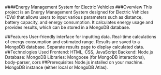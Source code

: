 ####Energy Management System for Electric Vehicles
###Overview
This project is an Energy Management System designed for Electric Vehicles (EVs) that allows users to input various parameters such as distance, battery capacity, and energy consumption. It calculates energy usage and provides results, which can be stored in a MongoDB database.

##Features
User-friendly interface for inputting data.
Real-time calculations of energy consumption and estimated range.
Results are saved to a MongoDB database.
Separate results page to display calculated data.
##Technologies Used
Frontend: HTML, CSS, JavaScript
Backend: Node.js
Database: MongoDB
Libraries: Mongoose (for MongoDB interactions), body-parser, cors
##Prerequisites
Node.js installed on your machine.
MongoDB instance (either local or MongoDB Atlas).
